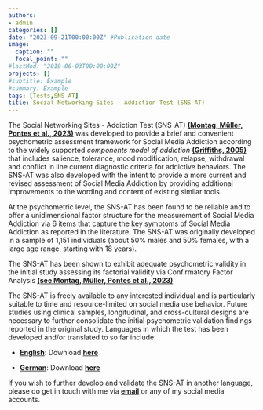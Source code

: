 ```yaml
---
authors:
- admin
categories: []
date: "2023-09-21T00:00:00Z" #Publication date
image:
  caption: ""
  focal_point: ""
#lastMod: "2019-06-03T00:00:00Z" 
projects: []
#subtitle: Example
#summary: Example
tags: [Tests,SNS-AT]
title: Social Networking Sites - Addiction Test (SNS-AT)
---
```

The Social Networking Sites - Addiction Test (SNS-AT) **[(Montag, Müller, Pontes et al., 2023)](https://doi.org/10.1186/s40359-023-01342-9)** was developed to provide a brief and convenient psychometric assessment framework for Social Media Addiction according to the widely supported _components model of addiction_ **[(Griffiths, 2005)](https://doi.org/10.1080/14659890500114359)** that includes salience, tolerance, mood modification, relapse, withdrawal and conflict in line current diagnostic criteria for addictive behaviors. The SNS-AT was also developed with the intent to provide a more current and revised assessment of Social Media Addiction by providing additional improvements to the wording and content of existing similar tools.

At the psychometric level, the SNS-AT has been found to be reliable and to offer a unidimensional factor structure for the measurement of Social Media Addiction via 6 items that capture the key symptoms of Social Media Addiction as reported in the literature. The SNS-AT was originally developed in a sample of 1,151 individuals (about 50% males and 50% females, with a large age range, starting with 18 years).

The SNS-AT has been shown to exhibit adequate psychometric validity in the initial study assessing its factorial validity via Confirmatory Factor Analysis **[(see Montag, Müller, Pontes et al., 2023)](https://doi.org/10.1186/s40359-023-01342-9)**

The SNS-AT is freely available to any interested individual and is particularly suitable to time and resource-limited on social media use behavior. Future studies using clinical samples, longitudinal, and cross-cultural designs are necessary to further consolidate the initial psychometric validation findings reported in the original study. Languages in which the test has been developed and/or translated to so far include:

* **[English](https://doi.org/10.1186/s40359-023-01342-9)**: Download  **[here](https://osf.io/vjwdf)**

* **[German](https://doi.org/10.1186/s40359-023-01342-9)**: Download **[here](https://osf.io/yhx5f)**

If you wish to further develop and validate the SNS-AT in another language, please do get in touch with me via **[email](mailto:contactme@halleypontes.com)** or any of my social media accounts.